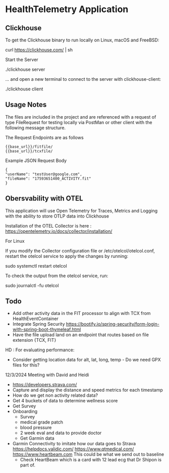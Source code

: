 # HealthTelemetry Application

## Clickhouse

To get the Clickhouse binary to run locally on Linux, macOS and FreeBSD:

curl https://clickhouse.com/ | sh

Start the Server

./clickhouse server

... and open a new terminal to connect to the server with clickhouse-client:

./clickhouse client


## Usage Notes

The files are included in the project and are referenced with a request of type FileRequest for testing locally
via PostMan or other client with the following message structure.


The Request Endpoints are as follows

    {{base_url}}/fitfile/
    {{base_url}}/tcxfile/

Example JSON Request Body

    {
    "userName": "testUser@google.com",
    "fileName": "17593651400_ACTIVITY.fit"
    }

## Obersvability with OTEL

This application will use Open Telemetry for Traces, Metrics and Logging with the ability to 
store OTLP data into Clickhouse

Installation of the OTEL Collector is here : https://opentelemetry.io/docs/collector/installation/

For Linux 

If you modify the Collector configuration file or /etc/otelcol/otelcol.conf, restart the otelcol service to apply the changes by running:

sudo systemctl restart otelcol

To check the output from the otelcol service, run:

sudo journalctl -fu otelcol

## Todo
- Add other activity data in the FIT processor to align with TCX from HealthEventContainer
- Integrate Spring Security https://bootify.io/spring-security/form-login-with-spring-boot-thymeleaf.html
- Have the file upload land on an endpoint that routes based on file extension {TCX, FIT}

HD : For evaluating performance:
- Consider getting location data for alt, lat, long, temp - Do we need GPX files for this?

12/3/2024 Meeting with David and Heidi
- https://developers.strava.com/
- Capture and display the distance and speed metrics for each timestamp
- How do we get non activity related data?
- Get 4 buckets of data to determine wellness score
- Get Survey
- Onboarding
  - Survey
  - medical grade patch
  - blood pressure
  - 2 week eval and data to provide doctor
  - Get Garmin data
- Garmin Connectivity to imitate how our data goes to Strava 
  https://helpdocs.validic.com/
  https://www.qtmedical.com/
  https://www.heartbeam.com This could be what we send out to baseline
  -  Check HeartBeam which is a card with 12 lead ecg that Dr Shipon is part of.